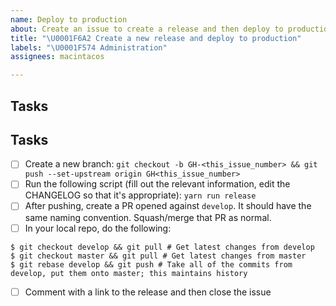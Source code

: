 ```yaml
---
name: Deploy to production
about: Create an issue to create a release and then deploy to production
title: "\U0001F6A2 Create a new release and deploy to production"
labels: "\U0001F574 Administration"
assignees: macintacos

---
```


## Tasks

## Tasks

- [ ] Create a new branch: `git checkout -b GH-<this_issue_number> && git push --set-upstream origin GH<this_issue_number>`
- [ ] Run the following script (fill out the relevant information, edit the CHANGELOG so that it's appropriate): `yarn run release`
- [ ] After pushing, create a PR opened against `develop`. It should have the same naming convention. Squash/merge that PR as normal.
- [ ] In your local repo, do the following:

```
$ git checkout develop && git pull # Get latest changes from develop
$ git checkout master && git pull # Get latest changes from master
$ git rebase develop && git push # Take all of the commits from develop, put them onto master; this maintains history
```

- [ ] Comment with a link to the release and then close the issue
